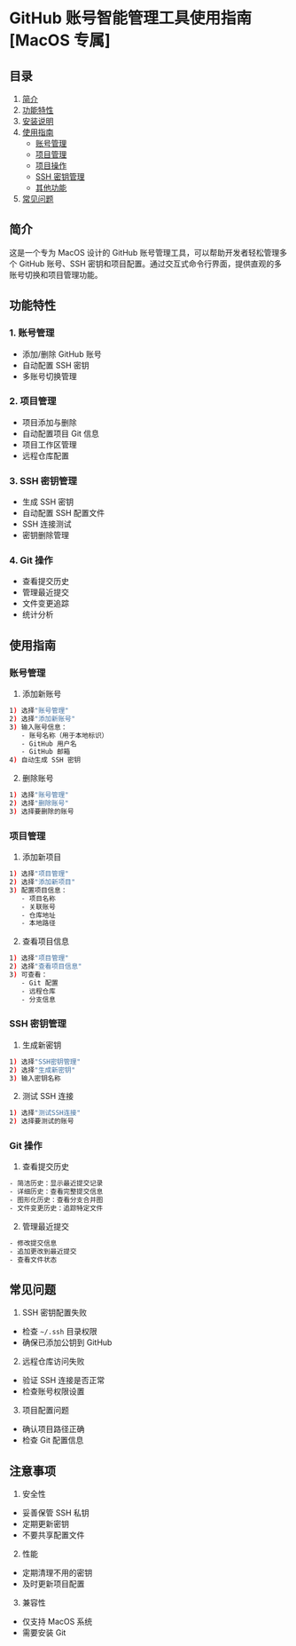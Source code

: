 # GitHub 账号智能管理工具使用指南 [MacOS 专属]

## 目录

1. [简介](#简介)
2. [功能特性](#功能特性)
3. [安装说明](#安装说明)
4. [使用指南](#使用指南)
   - [账号管理](#账号管理)
   - [项目管理](#项目管理)
   - [项目操作](#项目操作)
   - [SSH 密钥管理](#ssh密钥管理)
   - [其他功能](#其他功能)
5. [常见问题](#常见问题)

## 简介

这是一个专为 MacOS 设计的 GitHub 账号管理工具，可以帮助开发者轻松管理多个 GitHub 账号、SSH 密钥和项目配置。通过交互式命令行界面，提供直观的多账号切换和项目管理功能。

## 功能特性

### 1. 账号管理

- 添加/删除 GitHub 账号
- 自动配置 SSH 密钥
- 多账号切换管理

### 2. 项目管理

- 项目添加与删除
- 自动配置项目 Git 信息
- 项目工作区管理
- 远程仓库配置

### 3. SSH 密钥管理

- 生成 SSH 密钥
- 自动配置 SSH 配置文件
- SSH 连接测试
- 密钥删除管理

### 4. Git 操作

- 查看提交历史
- 管理最近提交
- 文件变更追踪
- 统计分析

## 使用指南

### 账号管理

1. 添加新账号

```bash
1) 选择"账号管理"
2) 选择"添加新账号"
3) 输入账号信息：
   - 账号名称（用于本地标识）
   - GitHub 用户名
   - GitHub 邮箱
4) 自动生成 SSH 密钥
```

2. 删除账号

```bash
1) 选择"账号管理"
2) 选择"删除账号"
3) 选择要删除的账号
```

### 项目管理

1. 添加新项目

```bash
1) 选择"项目管理"
2) 选择"添加新项目"
3) 配置项目信息：
   - 项目名称
   - 关联账号
   - 仓库地址
   - 本地路径
```

2. 查看项目信息

```bash
1) 选择"项目管理"
2) 选择"查看项目信息"
3) 可查看：
   - Git 配置
   - 远程仓库
   - 分支信息
```

### SSH 密钥管理

1. 生成新密钥

```bash
1) 选择"SSH密钥管理"
2) 选择"生成新密钥"
3) 输入密钥名称
```

2. 测试 SSH 连接

```bash
1) 选择"测试SSH连接"
2) 选择要测试的账号
```

### Git 操作

1. 查看提交历史

```bash
- 简洁历史：显示最近提交记录
- 详细历史：查看完整提交信息
- 图形化历史：查看分支合并图
- 文件变更历史：追踪特定文件
```

2. 管理最近提交

```bash
- 修改提交信息
- 追加更改到最近提交
- 查看文件状态
```

## 常见问题

1. SSH 密钥配置失败

- 检查 `~/.ssh` 目录权限
- 确保已添加公钥到 GitHub

2. 远程仓库访问失败

- 验证 SSH 连接是否正常
- 检查账号权限设置

3. 项目配置问题

- 确认项目路径正确
- 检查 Git 配置信息

## 注意事项

1. 安全性

- 妥善保管 SSH 私钥
- 定期更新密钥
- 不要共享配置文件

2. 性能

- 定期清理不用的密钥
- 及时更新项目配置

3. 兼容性

- 仅支持 MacOS 系统
- 需要安装 Git
